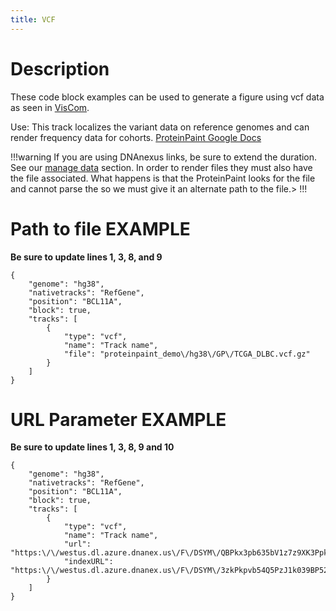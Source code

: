 ```yaml
---
title: VCF
---
```

# Description 
These code block examples can be used to generate a figure using vcf data as seen in [VisCom](https://viz.stjude.cloud/st-jude-cloud-demo/visualization/genomepaint-vcf-track-example~30).

Use: This track localizes the variant data on reference genomes and can render frequency data for cohorts.
[ProteinPaint Google Docs](https://docs.google.com/document/d/1owXUQuqw5hBHFERm0Ria7anKtpyoPBaZY_MCiXXf5wE/edit)

!!!warning
If you are using DNAnexus links, be sure to extend the duration. See our [manage data](https://university.stjude.cloud/docs/visualization-community/data-manage/) section.
In order to render <gz> files they must also have the <tbi> file associated. What happens is that the ProteinPaint looks for the <tbi> file and cannot parse the <gz> so we must give it an alternate path to the <tbi> file.>
!!!

# Path to file EXAMPLE
**Be sure to update lines 1, 3, 8, and 9**
```JS
{
    "genome": "hg38",
    "nativetracks": "RefGene",
    "position": "BCL11A",
    "block": true,
    "tracks": [
        {
            "type": "vcf",
            "name": "Track name",
            "file": "proteinpaint_demo\/hg38\/GP\/TCGA_DLBC.vcf.gz"
        }
    ]
}
```

# URL Parameter EXAMPLE
**Be sure to update lines 1, 3, 8, 9 and 10**
```JS
{
    "genome": "hg38",
    "nativetracks": "RefGene",
    "position": "BCL11A",
    "block": true,
    "tracks": [
        {
            "type": "vcf",
            "name": "Track name",
            "url": "https:\/\/westus.dl.azure.dnanex.us\/F\/DSYM\/QBPkx3pb635bV1z7z9XK3PpkzVp8XY67yKjj2v6Z\/SJACT004_D.WholeGenome.g.vcf.gz",
            "indexURL": "https:\/\/westus.dl.azure.dnanex.us\/F\/DSYM\/3zkPkpvb54Q5PzJ1k039BP52Zv4kz99p2GpBQ89Y\/SJACT004_D.WholeGenome.g.vcf.gz.tbi"
        }
    ]
}
```